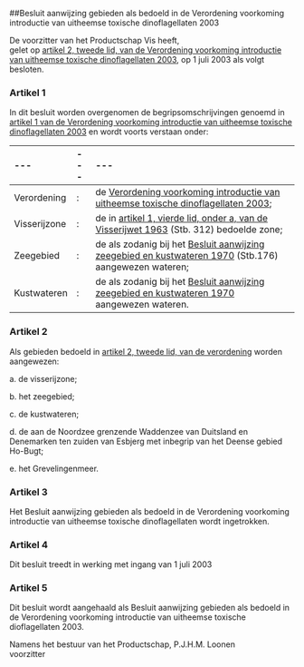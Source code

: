 <meta http-equiv='Content-Type' content='text/html; charset=utf-8' />

##Besluit aanwijzing gebieden als bedoeld in de Verordening voorkoming introductie van uitheemse toxische dinoflagellaten 2003

De voorzitter van het Productschap Vis heeft,  
gelet op [artikel 2, tweede lid, van de Verordening voorkoming introductie van uitheemse toxische dinoflagellaten 2003](../../../../../../../../../../../..//BWBR0015313/README.md), op 1 juli 2003 als volgt besloten.

### Artikel  1  

In dit besluit worden overgenomen de begripsomschrijvingen genoemd in [artikel 1 van de Verordening voorkoming introductie van uitheemse toxische dinoflagellaten 2003](../../../../../../../../../../../..//BWBR0015313/README.md) en wordt voorts verstaan onder:  

| --- | --- | --- |
|:---|:---|:---|
| Verordening  | :  | de [Verordening voorkoming introductie van uitheemse toxische dinoflagellaten 2003](../../../../../../../../../../../..//BWBR0015313/README.md);  |
| Visserijzone  | :  | de in [artikel 1, vierde lid, onder a, van de Visserijwet 1963](../../../../../../../../../../../../wet/visserijwet/1963/BWBR0002416/README.md) (Stb. 312) bedoelde zone;  |
| Zeegebied  | :  | de als zodanig bij het [Besluit aanwijzing zeegebied en kustwateren 1970](../../../../../../../../../../../../AMvB/besluit/aanwijzing/zeegebied/en/kustwateren/1970/BWBR0002703/README.md) (Stb.176) aangewezen wateren;  |
| Kustwateren  | :  | de als zodanig bij het [Besluit aanwijzing zeegebied en kustwateren 1970](../../../../../../../../../../../../AMvB/besluit/aanwijzing/zeegebied/en/kustwateren/1970/BWBR0002703/README.md) aangewezen wateren.  |

### Artikel  2  

Als gebieden bedoeld in [artikel 2, tweede lid, van de verordening](../../../../../../../../../../../..//BWBR0015313/README.md) worden aangewezen: 

a. de visserijzone;  

b. het zeegebied;  

c. de kustwateren;  

d. de aan de Noordzee grenzende Waddenzee van Duitsland en Denemarken ten zuiden van Esbjerg met inbegrip van het Deense gebied Ho-Bugt;  

e. het Grevelingenmeer.    

### Artikel  3  

Het Besluit aanwijzing gebieden als bedoeld in de Verordening voorkoming introductie van uitheemse toxische dinoflagellaten wordt ingetrokken.  

### Artikel  4  

Dit besluit treedt in werking met ingang van 1 juli 2003  

### Artikel  5  

Dit besluit wordt aangehaald als Besluit aanwijzing gebieden als bedoeld in de Verordening voorkoming introductie van uitheemse toxische dioflagellaten 2003.  

Namens het bestuur van het Productschap, 
P.J.H.M. Loonen  
voorzitter     
